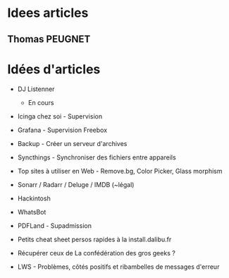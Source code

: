 # Idees articles
## Thomas PEUGNET

# Idées d'articles
- DJ Listenner
  - En cours
- Icinga chez soi - Supervision
- Grafana - Supervision Freebox
- Backup - Créer un serveur d'archives
- Syncthings - Synchroniser des fichiers entre appareils
- Top sites à utiliser en Web - Remove.bg, Color Picker, Glass morphism
- Sonarr / Radarr / Deluge / IMDB (~légal)
- Hackintosh
- WhatsBot
- PDFLand - Supadmission
- Petits cheat sheet persos rapides à la install.dalibu.fr

- Récupérer ceux de La confédération des gros geeks ?

- LWS - Problèmes, côtés positifs et ribambelles de messages d'erreur